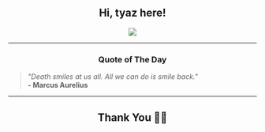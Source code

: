 <h2 align="center"> Hi, tyaz here!</h2>

<p align="center">
<a href="https://github.com/tyazx" alt="github streak"><img src="https://dvst-streak.herokuapp.com/?user=tyazx&theme=tokyonight&fire=DD472C"></a>
</p>

<hr>
<h3 align="center">Quote of The Day</h3>
<p align="center">
<blockquote>
<i>"Death smiles at us all. All we can do is smile back."</i>
<br>
<b>- Marcus Aurelius</b>
</blockquote>
</p>


<hr>
<h2 align="center">Thank You 🙏🏼</h2>
